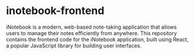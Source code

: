# inotebook-frontend
iNotebook is a modern, web-based note-taking application that allows users to manage their notes efficiently from anywhere. This repository contains the frontend code for the iNotebook application, built using React, a popular JavaScript library for building user interfaces.
